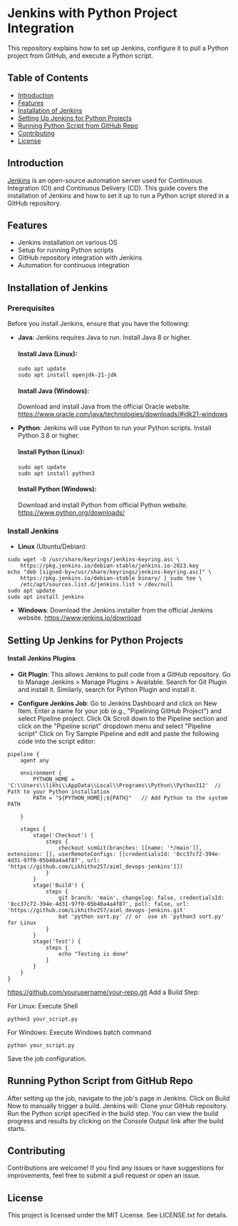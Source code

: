 # Jenkins with Python Project Integration

This repository explains how to set up Jenkins, configure it to pull a Python project from GitHub, and execute a Python script.

## Table of Contents
- [Introduction](#introduction)
- [Features](#features)
- [Installation of Jenkins](#installation-of-jenkins)
- [Setting Up Jenkins for Python Projects](#setting-up-jenkins-for-python-projects)
- [Running Python Script from GitHub Repo](#running-python-script-from-github-repo)
- [Contributing](#contributing)
- [License](#license)

## Introduction
[Jenkins](https://www.jenkins.io/) is an open-source automation server used for Continuous Integration (CI) and Continuous Delivery (CD). This guide covers the installation of Jenkins and how to set it up to run a Python script stored in a GitHub repository.

## Features
- Jenkins installation on various OS
- Setup for running Python scripts
- GitHub repository integration with Jenkins
- Automation for continuous integration

## Installation of Jenkins

### Prerequisites
Before you install Jenkins, ensure that you have the following:
- **Java**: Jenkins requires Java to run. Install Java 8 or higher.
  
  #### Install Java (Linux):
  ```
  sudo apt update
  sudo apt install openjdk-21-jdk 
  ```

  #### Install Java (Windows):
  Download and install Java from the official Oracle website. https://www.oracle.com/java/technologies/downloads/#jdk21-windows

- **Python**:  Jenkins will use Python to run your Python scripts. Install Python 3.8 or higher.

  #### Install Python (Linux):
  ```
  sudo apt update
  sudo apt install python3
  ```
  
  #### Install Python (Windows):
  Download and install Python from official Python website. https://www.python.org/downloads/

### Install Jenkins
- **Linux** (Ubuntu/Debian):
```
sudo wget -O /usr/share/keyrings/jenkins-keyring.asc \
    https://pkg.jenkins.io/debian-stable/jenkins.io-2023.key
echo "deb [signed-by=/usr/share/keyrings/jenkins-keyring.asc]" \
    https://pkg.jenkins.io/debian-stable binary/ | sudo tee \
    /etc/apt/sources.list.d/jenkins.list > /dev/null  
sudo apt update
sudo apt install jenkins
```

- **Windows**:
Download the Jenkins installer from the official Jenkins website. https://www.jenkins.io/download

## Setting Up Jenkins for Python Projects
#### Install Jenkins Plugins

- **Git Plugin**: This allows Jenkins to pull code from a GitHub repository.
Go to Manage Jenkins > Manage Plugins > Available.
Search for Git Plugin and install it.
Similarly, search for Python Plugin and install it.

- **Configure Jenkins Job**:
Go to Jenkins Dashboard and click on New Item.
Enter a name for your job (e.g., "Pipelining GitHub Project") and select Pipeline project. Click Ok
Scroll down  to the Pipeline section and click on the "Pipeline script" dropdown menu and select "Pipeline script"
Click on Try Sample Pipeline and edit and paste the following code into the script editor:
```
pipeline {
    agent any

    environment {
        PYTHON_HOME = 'C:\\Users\\likhi\\AppData\\Local\\Programs\\Python\\Python312'  // Path to your Python installation
        PATH = "${PYTHON_HOME};${PATH}"   // Add Python to the system PATH

    }

    stages {
        stage('Checkout') {
            steps {
                checkout scmGit(branches: [[name: '*/main']], extensions: [], userRemoteConfigs: [[credentialsId: '8cc37c72-394e-4d31-97f0-05b40a4a4f87', url: 'https://github.com/Likhithv257/aiml_devops-jenkins']])
            }
        }
        stage('Build') {
            steps {
                git branch: 'main', changelog: false, credentialsId: '8cc37c72-394e-4d31-97f0-05b40a4a4f87', poll: false, url: 'https://github.com/Likhithv257/aiml_devops-jenkins.git'
                bat 'python sort.py' // or  use sh 'python3 sort.py' for Linux
            }
        }
        stage('Test') {
            steps {
                echo "Testing is done"
            }
        }
    }
}
```

https://github.com/yourusername/your-repo.git
Add a Build Step:

For Linux: Execute Shell
```
python3 your_script.py
```
For Windows: Execute Windows batch command
```
python your_script.py
```
Save the job configuration.

## Running Python Script from GitHub Repo

After setting up the job, navigate to the job's page in Jenkins.
Click on Build Now to manually trigger a build.
Jenkins will:
Clone your GitHub repository.
Run the Python script specified in the build step.
You can view the build progress and results by clicking on the Console Output link after the build starts.

## Contributing

Contributions are welcome! If you find any issues or have suggestions for improvements, feel free to submit a pull request or open an issue.

## License

This project is licensed under the MIT License. See LICENSE.txt for details.
